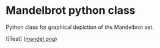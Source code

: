 # Mandelbrot python class #

Python class for graphical depiction of the Mandelbrot set.

![Test] ([mandel.png](https://github.com/jorge-antares/mandelbrot_class/blob/main/img/mandel.png?raw=true))

